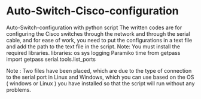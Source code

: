 # Auto-Switch-Cisco-configuration
Auto-Switch-configuration with python script
The written codes are for configuring the Cisco switches through the network and through the serial cable, and for ease of work, you need to put the configurations in a text file and add the path to the text file in the script.
Note: You must install the required libraries.
libraries:
os
sys
logging
Paramiko
time
from getpass import getpass
serial.tools.list_ports


Note : Two files have been placed, which are due to the type of connection to the serial port in Linux and Windows, which you can use based on the OS ( windows or Linux ) you have installed so that the script will run without any problems.
